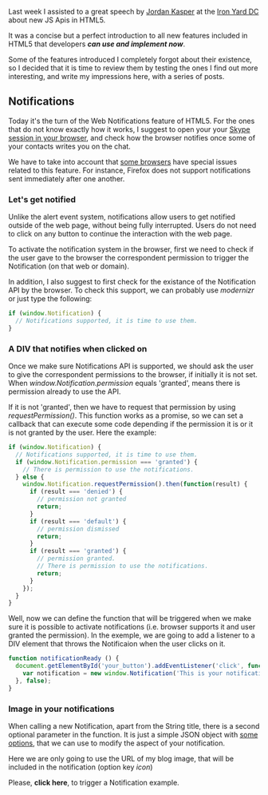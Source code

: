 Last week I assisted to a great speech by [Jordan Kasper](https://jordankasper.com/) at the [Iron Yard DC](https://www.theironyard.com/) about new JS Apis in HTML5.

It was a concise but a perfect introduction to all new features included in HTML5 that developers ***can use and implement now***.

Some of the features introduced I completely forgot about their existence, so I decided that it is time to review them by testing the ones I find out more interesting, and write my impressions here, with a series of posts.


## Notifications

Today it's the turn of the Web Notifications feature of HTML5. For the ones that do not know exactly how it works, I suggest to open your your [Skype session in your browser](https://web.skype.com/), and check how the browser notifies once some of your contacts writes you on the chat.

We have to take into account that [some browsers](http://caniuse.com/#search=web%20notifications) have special issues related to this feature. For instance, Firefox does not support notifications sent immediately after one another.

### Let's get notified

Unlike the alert event system, notifications allow users to get notified outside of the web page, without being fully interrupted. Users do not need to click on any button to continue the interaction with the web page.

To activate the notification system in the browser, first we need to check if the user gave to the browser the correspondent permission to trigger the Notification (on that web or domain).

In addition, I also suggest to first check for the existance of the Notification API by the browser. To check this support, we can probably use *modernizr* or just type the following:


```javascript
if (window.Notification) {
  // Notifications supported, it is time to use them.
}
```

### A DIV that notifies when clicked on

Once we make sure Notifications API is supported, we should ask the user to give the correspondent permissions to the browser, if initially it is not set. When *window.Notification.permission* equals 'granted', means there is permission already to use the API.  

If it is not 'granted', then we have to request that permission by using *requestPermission()*. This function works as a promise, so we can set a callback that can execute some code depending if the permission it is or it is not granted by the user. Here the example:

```javascript
if (window.Notification) {
  // Notifications supported, it is time to use them.
  if (window.Notification.permission === 'granted') {
    // There is permission to use the notifications.
  } else {
    window.Notification.requestPermission().then(function(result) {
      if (result === 'denied') {
        // permission not granted
        return;
      }
      if (result === 'default') {
        // permission dismissed
        return;
      }
      if (result === 'granted') {
        // permission granted.
        // There is permission to use the notifications.
        return;
      }
    });
  }
}
```

Well, now we can define the function that will be triggered when we make sure it is possible to activate notifications (i.e. browser supports it and user granted the permission). In the exemple, we are going to add a listener to a DIV element that throws the Notificaion when the user clicks on it. 

```javascript
function notificationReady () {
  document.getElementById('your_button').addEventListener('click', function () {
    var notification = new window.Notification('This is your notification...');
  }, false);
}
```

### Image in your notifications

When calling a new Notification, apart from the String title, there is a second optional parameter in the function. It is just a simple JSON object with [some options](https://developer.mozilla.org/en-US/docs/Web/API/notification/Notification), that we can use to modify the aspect of your notification.

Here we are only going to use the URL of my blog image, that will be included in the notification (option key *icon*)

Please, <span id='click_here_button'>**click here**</span>, to trigger a Notification example.

<script>
window.onload = function () {
  var notificationReady = function () {
    document.getElementById('click_here_button').addEventListener('click', function () {
      var notification = new window.Notification('Hi my friend!',
        { icon: '/assets/profile.jpg'}
      );
    }, false);
  };

  if (window.Notification) {
    if (window.Notification.permission === 'granted') {
      notificationReady();
    } else {
      window.Notification.requestPermission().then(function(result) {
        if (result === 'denied') {
          return;
        }
        if (result === 'default') {
          return;
        }
        if (result === 'granted') {
          notificationReady();
          return;
        }
      });
    }
  }

}
</script>
